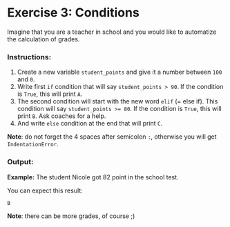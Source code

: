 # Exercise 3: Conditions

Imagine that you are a teacher in school and you would like to automatize the calculation of grades.

### Instructions:

1. Create a new variable `student_points` and give it a number between `100` and `0`.
2. Write first `if` condition that will say `student_points > 90`. If the condition is `True`, this will print `A`.
3. The second condition will start with the new word `elif` (= else if). This condition will say `student_points >= 80`. If the condition is `True`, this will print `B`. Ask coaches for a help.
4. And write `else` condition at the end that will print `C`.

**Note**: do not forget the 4 spaces after semicolon `:`, otherwise you will get `IndentationError`.

### Output:

**Example:** The student Nicole got 82 point in the school test.

You can expect this result:

~~~Python
B
~~~

**Note**: there can be more grades, of course ;)
